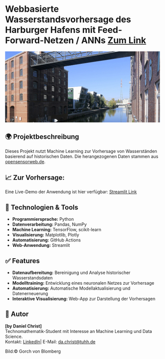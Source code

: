 # Webbasierte Wasserstandsvorhersage des Harburger Hafens mit Feed-Forward-Netzen / ANNs [Zum Link](https://csv-automation-n4hzumwzdcoefrw3qrq9rs.streamlit.app/)
![Wasserstandsvorhersage-Dashboard](channel_1-4_9-11_03.jpg)
## 🌍 Projektbeschreibung
Dieses Projekt nutzt Machine Learning zur Vorhersage von Wasserständen basierend auf historischen Daten. Die herangezogenen Daten stammen aus [opensensorweb.de](https://www.opensensorweb.de/de/data/?c=9.997314%2C53.471824&sid=pikobytes%24bafg%245952025%24w&v=sidebar&z=16.09).


## 📈 Zur Vorhersage: 
Eine Live-Demo der Anwendung ist hier verfügbar: [Streamlit Link](https://csv-automation-n4hzumwzdcoefrw3qrq9rs.streamlit.app/)

## 🤖 Technologien & Tools
- **Programmiersprache:** Python
- **Datenverarbeitung:** Pandas, NumPy
- **Machine Learning:** TensorFlow, scikit-learn
- **Visualisierung:** Matplotlib, Plotly
- **Automatisierung:** GitHub Actions
- **Web-Anwendung:** Streamlit

## ✅ Features
- **Datenaufbereitung:** Bereinigung und Analyse historischer Wasserstandsdaten
- **Modelltraining:** Entwicklung eines neuronalen Netzes zur Vorhersage
- **Automatisierung:** Automatische Modellaktualisierung und Datenerneuerung
- **Interaktive Visualisierung:** Web-App zur Darstellung der Vorhersagen

## 👥 Autor
**[by Daniel Christ]**  
Technomathematik-Student mit Interesse an Machine Learning und Data Science.  
Kontakt: [LinkedIn](https://www.linkedin.com/in/daniel-christ-397555290/)| E-Mail: da.christ@tuhh.de

Bild:© Gorch von Blomberg

